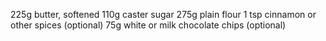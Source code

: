225g butter, softened
110g caster sugar
275g plain flour
1 tsp cinnamon or other spices (optional)
75g white or milk chocolate chips (optional)
